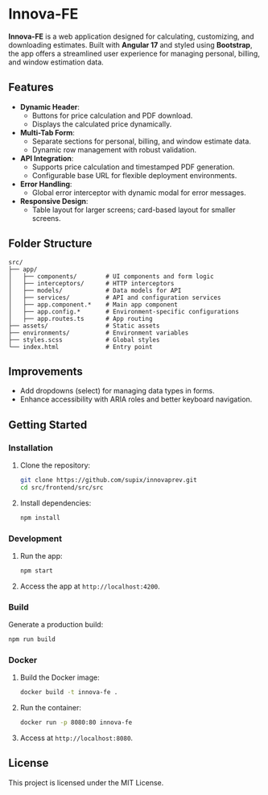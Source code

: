 
# Innova-FE

**Innova-FE** is a web application designed for calculating, customizing, and downloading estimates. Built with **Angular 17** and styled using **Bootstrap**, the app offers a streamlined user experience for managing personal, billing, and window estimation data.

## Features

- **Dynamic Header**:
  - Buttons for price calculation and PDF download.
  - Displays the calculated price dynamically.
- **Multi-Tab Form**:
  - Separate sections for personal, billing, and window estimate data.
  - Dynamic row management with robust validation.
- **API Integration**:
  - Supports price calculation and timestamped PDF generation.
  - Configurable base URL for flexible deployment environments.
- **Error Handling**:
  - Global error interceptor with dynamic modal for error messages.
- **Responsive Design**:
  - Table layout for larger screens; card-based layout for smaller screens.

## Folder Structure

```plaintext
src/
├── app/
│   ├── components/        # UI components and form logic
│   ├── interceptors/      # HTTP interceptors
│   ├── models/            # Data models for API
│   ├── services/          # API and configuration services
│   ├── app.component.*    # Main app component
│   ├── app.config.*       # Environment-specific configurations
│   ├── app.routes.ts      # App routing
├── assets/                # Static assets
├── environments/          # Environment variables
├── styles.scss            # Global styles
└── index.html             # Entry point
```

## Improvements
- Add dropdowns (select) for managing data types in forms.
- Enhance accessibility with ARIA roles and better keyboard navigation.

## Getting Started

### Installation
1. Clone the repository:
   ```bash
   git clone https://github.com/supix/innovaprev.git
   cd src/frontend/src/src
   ```
2. Install dependencies:
   ```bash
   npm install
   ```

### Development
1. Run the app:
   ```bash
   npm start
   ```
2. Access the app at `http://localhost:4200`.

### Build
Generate a production build:
```bash
npm run build
```

### Docker
1. Build the Docker image:
   ```bash
   docker build -t innova-fe .
   ```
2. Run the container:
   ```bash
   docker run -p 8080:80 innova-fe
   ```
3. Access at `http://localhost:8080`.

## License
This project is licensed under the MIT License.
